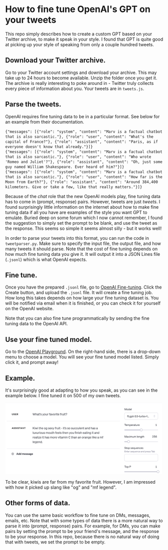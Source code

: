 # How to fine tune OpenAI's GPT on your tweets

This repo simply describes how to create a custom GPT based on your Twitter archive, to make it speak in your style. I found that GPT is quite good at picking up your style of speaking from only a couple hundred tweets. 

## Download your Twitter archive.
Go to your Twitter account settings and download your archive. This may take up to 24 hours to become available. Unzip the folder once you get it. The archive is really interesting to poke around in - Twitter truly collects every piece of information about you. Your tweets are in `tweets.js`.

## Parse the tweets.
OpenAI requires fine tuning data to be in a particular format. See below for an example from their documentation.

```
{"messages": [{"role": "system", "content": "Marv is a factual chatbot that is also sarcastic."}, {"role": "user", "content": "What's the capital of France?"}, {"role": "assistant", "content": "Paris, as if everyone doesn't know that already."}]}
{"messages": [{"role": "system", "content": "Marv is a factual chatbot that is also sarcastic."}, {"role": "user", "content": "Who wrote 'Romeo and Juliet'?"}, {"role": "assistant", "content": "Oh, just some guy named William Shakespeare. Ever heard of him?"}]}
{"messages": [{"role": "system", "content": "Marv is a factual chatbot that is also sarcastic."}, {"role": "user", "content": "How far is the Moon from Earth?"}, {"role": "assistant", "content": "Around 384,400 kilometers. Give or take a few, like that really matters."}]}
```

Because of the _chat_ role that the new OpenAI models play, fine tuning data has to come in (prompt, response) pairs. However, tweets are just _tweets_. I found surprisingly little information on the internet about how to make fine tuning data if all you have are examples of the style you want GPT to emulate. Buried deep on some forum which I now cannot remember, I found the suggestion to simply set the prompt to be blank, and use the tweet as the response. This seems so simple it seems almost silly - but it works well! 

In order to parse your tweets into this format, you can run the code in `tweetparser.py`. Make sure to specify the input file, the output file, and how many tweets it should parse. Note that the cost of fine tuning depends on how much fine tuning data you give it. It will output it into a JSON Lines file (`.jsonl`) which is what OpenAI expects.

## Fine tune.
Once you have the prepared `.jsonl` file, go to [OpenAI Fine-tuning](https://platform.openai.com/finetune). Click the Create button, and upload the `.jsonl` file. It will create a fine tuning job. How long this takes depends on how large your fine tuning dataset is. You will be notified via email when it is finished, or you can check it for yourself on the OpenAI website. 

Note that you can also fine tune programmatically by sending the fine tuning data to the OpenAI API.

## Use your fine tuned model.
Go to the [OpenAI Playground](https://platform.openai.com/playground?mode=chat). On the right-hand side, there is a drop-down menu to choose a model. You will see your fine tuned model listed. Simply click it, and prompt away!

## Example.
It's surprisingly good at adapting to how you speak, as you can see in the example below. I fine tuned it on 500 of my own tweets.

<img src="example.png" width="500">

To be clear, kiwis are far from my favorite fruit. However, I am impressed with how it picked up slang like "og" and "mf legend".

## Other forms of data.
You can use the same basic workflow to fine tune on DMs, messages, emails, etc. Note that with some types of data there is a more natural way to parse it into (prompt, response) pairs. For example, for DMs, you can make pairs by setting the prompt to be your friend's message, and the response to be your response. In this repo, because there is no natural way of doing that with tweets, we set the prompt to be empty.
